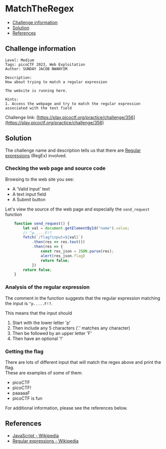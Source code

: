 # MatchTheRegex

- [Challenge information](#challenge-information)
- [Solution](#solution)
- [References](#references)

## Challenge information

```text
Level: Medium
Tags: picoCTF 2023, Web Exploitation
Author: SUNDAY JACOB NWANYIM

Description:
How about trying to match a regular expression

The website is running here.

Hints:
1. Access the webpage and try to match the regular expression associated with the text field
```

Challenge link: [https://play.picoctf.org/practice/challenge/356](https://play.picoctf.org/practice/challenge/356)

## Solution

The challenge name and description tells us that there are [Regular expressions](https://en.wikipedia.org/wiki/Regular_expression) (RegEx) involved.

### Checking the web page and source code

Browsing to the web site you see:

- A 'Valid Input' text
- A text input field
- A Submit button

Let's view the source of the web page and especially the `send_request` function

```javascript
    function send_request() {
        let val = document.getElementById("name").value;
        // ^p.....F!?
        fetch(`/flag?input=${val}`)
            .then(res => res.text())
            .then(res => {
                const res_json = JSON.parse(res);
                alert(res_json.flag)
                return false;
            })
        return false;
    }
```

### Analysis of the regular expression

The comment in the function suggests that the regular expression matching the input is `^p.....F!?`.

This means that the input should

1. Start with the lower letter 'p'
2. Then include any 5 characters ('.' matches any character)
3. Then be followed by an upper letter 'F'
4. Then have an optional '!'

### Getting the flag

There are lots of different input that will match the regex above and print the flag.  
These are examples of some of them:

- picoCTF
- picoCTF!
- paaaaaF
- picoCTF is fun

For additional information, please see the references below.

## References

- [JavaScript - Wikipedia](https://en.wikipedia.org/wiki/JavaScript)
- [Regular expressions - Wikipedia](https://en.wikipedia.org/wiki/Regular_expression)
